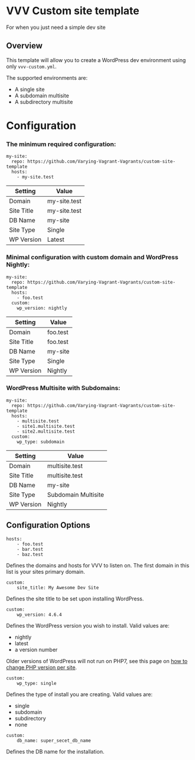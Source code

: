 # VVV Custom site template
For when you just need a simple dev site

## Overview
This template will allow you to create a WordPress dev environment using only `vvv-custom.yml`.

The supported environments are:
- A single site
- A subdomain multisite
- A subdirectory multisite

# Configuration

### The minimum required configuration:

```
my-site:
  repo: https://github.com/Varying-Vagrant-Vagrants/custom-site-template
  hosts:
    - my-site.test
```
| Setting    | Value       |
|------------|-------------|
| Domain     | my-site.test |
| Site Title | my-site.test |
| DB Name    | my-site     |
| Site Type  | Single      |
| WP Version | Latest      |

### Minimal configuration with custom domain and WordPress Nightly:

```
my-site:
  repo: https://github.com/Varying-Vagrant-Vagrants/custom-site-template
  hosts:
    - foo.test
  custom:
    wp_version: nightly
```
| Setting    | Value       |
|------------|-------------|
| Domain     | foo.test     |
| Site Title | foo.test     |
| DB Name    | my-site     |
| Site Type  | Single      |
| WP Version | Nightly     |

### WordPress Multisite with Subdomains:

```
my-site:
  repo: https://github.com/Varying-Vagrant-Vagrants/custom-site-template
  hosts:
    - multisite.test
    - site1.multisite.test
    - site2.multisite.test
  custom:
    wp_type: subdomain
```
| Setting    | Value               |
|------------|---------------------|
| Domain     | multisite.test      |
| Site Title | multisite.test      |
| DB Name    | my-site             |
| Site Type  | Subdomain Multisite |
| WP Version | Nightly             |

## Configuration Options

```
hosts:
    - foo.test
    - bar.test
    - baz.test
```
Defines the domains and hosts for VVV to listen on. 
The first domain in this list is your sites primary domain.

```
custom:
    site_title: My Awesome Dev Site
```
Defines the site title to be set upon installing WordPress.

```
custom:
    wp_version: 4.6.4
```
Defines the WordPress version you wish to install.
Valid values are:
- nightly
- latest
- a version number

Older versions of WordPress will not run on PHP7, see this page on [how to change PHP version per site](https://varyingvagrantvagrants.org/docs/en-US/adding-a-new-site/changing-php-version/).

```
custom:
    wp_type: single
```
Defines the type of install you are creating.
Valid values are:
- single
- subdomain
- subdirectory
- none

```
custom:
    db_name: super_secet_db_name
```
Defines the DB name for the installation.


